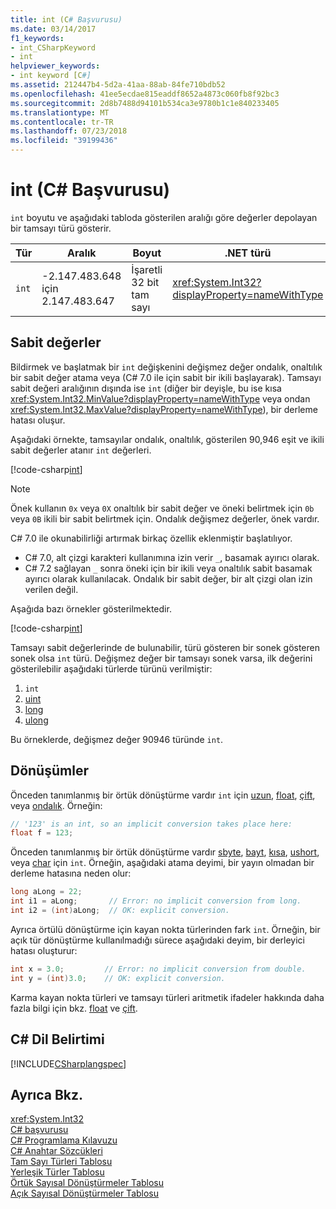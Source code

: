 ```yaml
---
title: int (C# Başvurusu)
ms.date: 03/14/2017
f1_keywords:
- int_CSharpKeyword
- int
helpviewer_keywords:
- int keyword [C#]
ms.assetid: 212447b4-5d2a-41aa-88ab-84fe710bdb52
ms.openlocfilehash: 41ee5ecdae815eaddf8652a4873c060fb8f92bc3
ms.sourcegitcommit: 2d8b7488d94101b534ca3e9780b1c1e840233405
ms.translationtype: MT
ms.contentlocale: tr-TR
ms.lasthandoff: 07/23/2018
ms.locfileid: "39199436"
---
```

# <a name="int-c-reference"></a>int (C# Başvurusu)

`int` boyutu ve aşağıdaki tabloda gösterilen aralığı göre değerler depolayan bir tamsayı türü gösterir.  
  
|Tür|Aralık|Boyut|.NET türü|  
|----------|-----------|----------|-------------------------|  
|`int`|-2.147.483.648 için 2.147.483.647|İşaretli 32 bit tam sayı|<xref:System.Int32?displayProperty=nameWithType>|  
  
## <a name="literals"></a>Sabit değerler  
 
Bildirmek ve başlatmak bir `int` değişkenini değişmez değer ondalık, onaltılık bir sabit değer atama veya (C# 7.0 ile için sabit bir ikili başlayarak).  Tamsayı sabit değeri aralığının dışında ise `int` (diğer bir deyişle, bu ise kısa <xref:System.Int32.MinValue?displayProperty=nameWithType> veya ondan <xref:System.Int32.MaxValue?displayProperty=nameWithType>), bir derleme hatası oluşur. 

Aşağıdaki örnekte, tamsayılar ondalık, onaltılık, gösterilen 90,946 eşit ve ikili sabit değerler atanır `int` değerleri.  
  
[!code-csharp[int](../../../../samples/snippets/csharp/language-reference/keywords/numeric-literals.cs#Int)]  

> [!NOTE] 
> Önek kullanın `0x` veya `0X` onaltılık bir sabit değer ve öneki belirtmek için `0b` veya `0B` ikili bir sabit belirtmek için. Ondalık değişmez değerler, önek vardır. 

C# 7.0 ile okunabilirliği artırmak birkaç özellik eklenmiştir başlatılıyor. 
 - C# 7.0, alt çizgi karakteri kullanımına izin verir `_`, basamak ayırıcı olarak.
 - C# 7.2 sağlayan `_` sonra öneki için bir ikili veya onaltılık sabit basamak ayırıcı olarak kullanılacak. Ondalık bir sabit değer, bir alt çizgi olan izin verilen değil.

Aşağıda bazı örnekler gösterilmektedir.

[!code-csharp[int](../../../../samples/snippets/csharp/language-reference/keywords/numeric-literals.cs#IntS)]  
 
 Tamsayı sabit değerlerinde de bulunabilir, türü gösteren bir sonek gösteren sonek olsa `int` türü. Değişmez değer bir tamsayı sonek varsa, ilk değerini gösterilebilir aşağıdaki türlerde türünü verilmiştir: 

1. `int`
2. [uint](../../../csharp/language-reference/keywords/uint.md)
3. [long](../../../csharp/language-reference/keywords/long.md)
4. [ulong](../../../csharp/language-reference/keywords/ulong.md) 
 
Bu örneklerde, değişmez değer 90946 türünde `int`.
  
## <a name="conversions"></a>Dönüşümler  
 Önceden tanımlanmış bir örtük dönüştürme vardır `int` için [uzun](../../../csharp/language-reference/keywords/long.md), [float](../../../csharp/language-reference/keywords/float.md), [çift](../../../csharp/language-reference/keywords/double.md), veya [ondalık](../../../csharp/language-reference/keywords/decimal.md). Örneğin:  
  
```csharp  
// '123' is an int, so an implicit conversion takes place here:  
float f = 123;  
```  
  
 Önceden tanımlanmış bir örtük dönüştürme vardır [sbyte](../../../csharp/language-reference/keywords/sbyte.md), [bayt](../../../csharp/language-reference/keywords/byte.md), [kısa](../../../csharp/language-reference/keywords/short.md), [ushort](../../../csharp/language-reference/keywords/ushort.md), veya [char](../../../csharp/language-reference/keywords/char.md) için `int`. Örneğin, aşağıdaki atama deyimi, bir yayın olmadan bir derleme hatasına neden olur:  
  
```csharp  
long aLong = 22;  
int i1 = aLong;       // Error: no implicit conversion from long.  
int i2 = (int)aLong;  // OK: explicit conversion.  
```  
  
 Ayrıca örtülü dönüştürme için kayan nokta türlerinden fark `int`. Örneğin, bir açık tür dönüştürme kullanılmadığı sürece aşağıdaki deyim, bir derleyici hatası oluşturur:  
  
```csharp  
int x = 3.0;         // Error: no implicit conversion from double.  
int y = (int)3.0;    // OK: explicit conversion.  
```  
  
 Karma kayan nokta türleri ve tamsayı türleri aritmetik ifadeler hakkında daha fazla bilgi için bkz. [float](../../../csharp/language-reference/keywords/float.md) ve [çift](../../../csharp/language-reference/keywords/double.md).  
  
## <a name="c-language-specification"></a>C# Dil Belirtimi  
 [!INCLUDE[CSharplangspec](~/includes/csharplangspec-md.md)]  
  
## <a name="see-also"></a>Ayrıca Bkz.  
 <xref:System.Int32>  
 [C# başvurusu](../../../csharp/language-reference/index.md)  
 [C# Programlama Kılavuzu](../../../csharp/programming-guide/index.md)  
 [C# Anahtar Sözcükleri](../../../csharp/language-reference/keywords/index.md)  
 [Tam Sayı Türleri Tablosu](../../../csharp/language-reference/keywords/integral-types-table.md)  
 [Yerleşik Türler Tablosu](../../../csharp/language-reference/keywords/built-in-types-table.md)  
 [Örtük Sayısal Dönüştürmeler Tablosu](../../../csharp/language-reference/keywords/implicit-numeric-conversions-table.md)  
 [Açık Sayısal Dönüştürmeler Tablosu](../../../csharp/language-reference/keywords/explicit-numeric-conversions-table.md)
